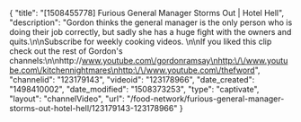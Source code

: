 {
    "title": "[1508455778] Furious General Manager Storms Out | Hotel Hell",
    "description": "Gordon thinks the general manager is the only person who is doing their job correctly, but sadly she has a huge fight with the owners and quits.\n\nSubscribe for weekly cooking videos. \n\nIf you liked this clip check out the rest of Gordon's channels:\n\nhttp:\/\/www.youtube.com\/gordonramsay\nhttp:\/\/www.youtube.com\/kitchennightmares\nhttp:\/\/www.youtube.com\/thefword",
    "channelid": "123179143",
    "videoid": "123178966",
    "date_created": "1498410002",
    "date_modified": "1508373253",
    "type": "captivate",
    "layout": "channelVideo",
    "url": "\/food-network\/furious-general-manager-storms-out-hotel-hell\/123179143-123178966"
}